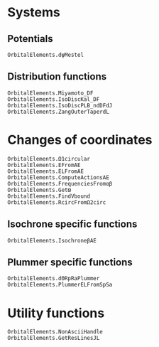 
# Systems

## Potentials
```@docs
OrbitalElements.dψMestel
```

## Distribution functions
```@docs
OrbitalElements.Miyamoto_DF
OrbitalElements.IsoDiscKal_DF
OrbitalElements.IsoDiscPLB_ndDFdJ
OrbitalElements.ZangOuterTaperdL
```

# Changes of coordinates
```@docs
OrbitalElements.Ω1circular
OrbitalElements.EFromAE
OrbitalElements.ELFromAE
OrbitalElements.ComputeActionsAE
OrbitalElements.FrequenciesFromαβ
OrbitalElements.Getϖ
OrbitalElements.FindVbound
OrbitalElements.RcircFromΩ2circ
```

## Isochrone specific functions
```@docs
OrbitalElements.IsochroneβAE
```

## Plummer specific functions
```@docs
OrbitalElements.dΘRpRaPlummer
OrbitalElements.PlummerELFromSpSa
```

# Utility functions
```@docs
OrbitalElements.NonAsciiHandle
OrbitalElements.GetResLinesJL
```